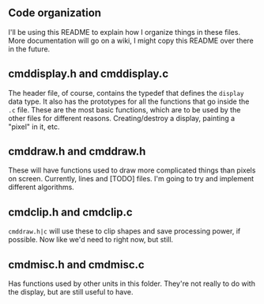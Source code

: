 ## Code organization

I'll be using this README to explain how I organize things in
these files. More documentation will go on a wiki, I might
copy this README over there in the future.

## cmddisplay.h and cmddisplay.c

The header file, of course, contains the typedef that defines
the `display` data type. It also has the prototypes for all
the functions that go inside the `.c` file. These are the
most basic functions, which are to be used by the other files
for different reasons. Creating/destroy a display, painting
a "pixel" in it, etc.

## cmddraw.h and cmddraw.h

These will have functions used to draw more complicated things
than pixels on screen. Currently, lines and [TODO] files. I'm
going to try and implement different algorithms.

## cmdclip.h and cmdclip.c

`cmddraw.h|c` will use these to clip shapes and save processing
power, if possible. Now like we'd need to right now, but still.

## cmdmisc.h and cmdmisc.c

Has functions used by other units in this folder. They're not
really to do with the display, but are still useful to have.
